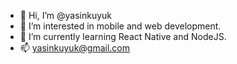 - 👋 Hi, I’m @yasinkuyuk
- 👀 I’m interested in mobile and web development.
- 🌱 I’m currently learning React Native and NodeJS.
- 📫 yasinkuyuk@gmail.com

<!---
yasinkuyuk/yasinkuyuk is a ✨ special ✨ repository because its `README.md` (this file) appears on your GitHub profile.
You can click the Preview link to take a look at your changes.
--->
